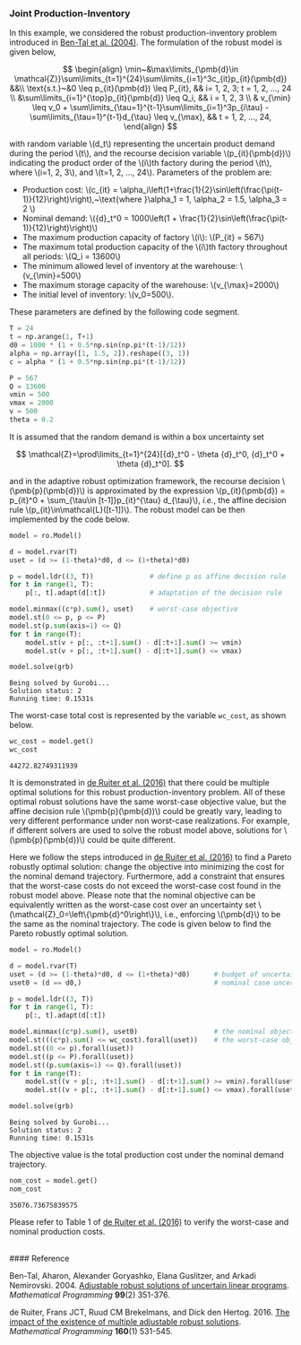 <script src="https://cdn.mathjax.org/mathjax/latest/MathJax.js?config=TeX-AMS-MML_HTMLorMML" type="text/javascript"></script>

### Joint Production-Inventory

In this example, we considered the robust production-inventory problem introduced in [Ben-Tal et al. (2004)](#ref1). The formulation of the robust model is given below,

$$
\begin{align}
\min~&\max\limits_{\pmb{d}\in \mathcal{Z}}\sum\limits_{t=1}^{24}\sum\limits_{i=1}^3c_{it}p_{it}(\pmb{d}) &&\\
\text{s.t.}~&0 \leq p_{it}(\pmb{d}) \leq P_{it}, && i= 1, 2, 3; t = 1, 2, ..., 24 \\
&\sum\limits_{i=1}^{\top}p_{it}(\pmb{d}) \leq Q_i, && i = 1, 2, 3 \\
& v_{\min} \leq v_0 + \sum\limits_{\tau=1}^{t-1}\sum\limits_{i=1}^3p_{i\tau} - \sum\limits_{\tau=1}^{t-1}d_{\tau} \leq v_{\max}, && t = 1, 2, ..., 24,
\end{align}
$$

with random variable \\(d_t\\) representing the uncertain product demand during the period \\(t\\), and the recourse decision variable \\(p_{it}(\pmb{d})\\) indicating the product order of the \\(i\\)th factory during the period \\(t\\), where \\(i=1, 2, 3\\), and \\(t=1, 2, ..., 24\\). Parameters of the problem are:

- Production cost: \\(c_{it}  = \alpha_i\left(1+\frac{1}{2}\sin\left(\frac{\pi(t-1)}{12}\right)\right),~\text{where }\alpha_1 = 1, \alpha_2 = 1.5, \alpha_3 = 2 \\)
- Nominal demand: \\({d}_t^0 = 1000\left(1 + \frac{1}{2}\sin\left(\frac{\pi(t-1)}{12}\right)\right)\\)
- The maximum production capacity of factory \\(i\\): \\(P_{it} = 567\\)
- The maximum total production capacity of the \\(i\\)th factory throughout all periods: \\(Q_i = 13600\\)
- The minimum allowed level of inventory at the warehouse: \\(v_{\min}=500\\)
- The maximum storage capacity of the warehouse: \\(v_{\max}=2000\\)
- The initial level of inventory: \\(v_0=500\\).

These parameters are defined by the following code segment.

```python
T = 24
t = np.arange(1, T+1)
d0 = 1000 * (1 + 0.5*np.sin(np.pi*(t-1)/12))
alpha = np.array([1, 1.5, 2]).reshape((3, 1))
c = alpha * (1 + 0.5*np.sin(np.pi*(t-1)/12))

P = 567
Q = 13600
vmin = 500
vmax = 2000
v = 500
theta = 0.2
```

It is assumed that the random demand is within a box uncertainty set

$$
\mathcal{Z}=\prod\limits_{t=1}^{24}[{d}_t^0 - \theta {d}_t^0, {d}_t^0 + \theta {d}_t^0].
$$

and in the adaptive robust optimization framework, the recourse decision \\(\pmb{p}(\pmb{d})\\) is approximated by the expression \\(p_{it}(\pmb{d}) = p_{it}^0 + \sum_{\tau\in [t-1]}p_{it}^{\tau} d_{\tau}\\), <i>i.e.</i>, the affine decision rule \\(p_{it}\in\mathcal{L}([t-1])\\). The robust model can be then implemented by the code below.

```python
model = ro.Model()

d = model.rvar(T)
uset = (d >= (1-theta)*d0, d <= (1+theta)*d0)

p = model.ldr((3, T))              # define p as affine decision rule
for t in range(1, T):
    p[:, t].adapt(d[:t])           # adaptation of the decision rule

model.minmax((c*p).sum(), uset)    # worst-case objective
model.st(0 <= p, p <= P)
model.st(p.sum(axis=1) <= Q)
for t in range(T):
    model.st(v + p[:, :t+1].sum() - d[:t+1].sum() >= vmin)
    model.st(v + p[:, :t+1].sum() - d[:t+1].sum() <= vmax)

model.solve(grb)
```

```
Being solved by Gurobi...
Solution status: 2
Running time: 0.1531s
```

The worst-case total cost is represented by the variable `wc_cost`, as shown below.

```python
wc_cost = model.get()
wc_cost
```

```
44272.82749311939
```

It is demonstrated in [de Ruiter et al. (2016)](#ref2) that there could be multiple optimal solutions for this robust production-inventory problem. All of these optimal robust solutions have the same worst-case objective value, but the affine decision rule \\(\pmb{p}(\pmb{d})\\) could be greatly vary, leading to very different performance under non worst-case realizations. For example, if different solvers are used to solve the robust model above, solutions for \\(\pmb{p}(\pmb{d})\\) could be quite different.

Here we follow the steps introduced in [de Ruiter et al. (2016)](#ref2) to find a Pareto robustly optimal solution: change the objective into minimizing the cost for the nominal demand trajectory. Furthermore, add a constraint that ensures that the worst-case costs do not exceed the worst-case cost found in the robust model above. Please note that the nominal objective can be equivalently written as the worst-case cost over an uncertainty set \\(\mathcal{Z}_0=\\left\\{\pmb{d}^0\\right\\}\\), i.e., enforcing \\(\pmb{d}\\) to be the same as the nominal trajectory. The code is given below to find the Pareto robustly optimal solution.

```python
model = ro.Model()

d = model.rvar(T)
uset = (d >= (1-theta)*d0, d <= (1+theta)*d0)      # budget of uncertainty
uset0 = (d == d0,)                                 # nominal case uncertainty set

p = model.ldr((3, T))
for t in range(1, T):
    p[:, t].adapt(d[:t])

model.minmax((c*p).sum(), uset0)                   # the nominal objective
model.st(((c*p).sum() <= wc_cost).forall(uset))    # the worst-case objective
model.st((0 <= p).forall(uset))
model.st((p <= P).forall(uset))
model.st((p.sum(axis=1) <= Q).forall(uset))
for t in range(T):
    model.st((v + p[:, :t+1].sum() - d[:t+1].sum() >= vmin).forall(uset))
    model.st((v + p[:, :t+1].sum() - d[:t+1].sum() <= vmax).forall(uset))

model.solve(grb)
```

```
Being solved by Gurobi...
Solution status: 2
Running time: 0.1531s
```
The objective value is the total production cost under the nominal demand trajectory.

```python
nom_cost = model.get()
nom_cost
```

```
35076.73675839575
```

Please refer to Table 1 of [de Ruiter et al. (2016)](#ref2) to verify the worst-case and nominal production costs.

<br>
#### Reference

<a id="ref1"></a>

Ben-Tal, Aharon, Alexander Goryashko, Elana Guslitzer, and Arkadi Nemirovski. 2004. [Adjustable robust solutions of uncertain linear programs](https://www2.isye.gatech.edu/~nemirovs/MP_Elana_2004.pdf). <i>Mathematical Programming</i> <b>99</b>(2) 351-376.

<a id="ref2"></a>
de Ruiter, Frans JCT, Ruud CM Brekelmans, and Dick den Hertog. 2016. [The impact of the existence of multiple adjustable robust solutions](https://link.springer.com/article/10.1007/s10107-016-0978-6). <i>Mathematical Programming</i> <b>160</b>(1) 531-545.
